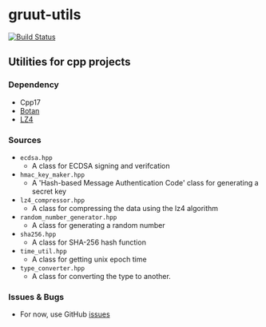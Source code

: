# gruut-utils
[![Build Status](https://travis-ci.org/gruut/gruut-utils.svg?branch=master)](https://travis-ci.org/gruut/gruut-utils)

## Utilities for cpp projects

### Dependency
- Cpp17
- [Botan](https://github.com/randombit/botan)
- [LZ4](https://github.com/lz4/lz4)

### Sources
- `ecdsa.hpp`
  * A class for ECDSA signing and verifcation
- `hmac_key_maker.hpp`
  * A 'Hash-based Message Authentication Code' class for generating a secret key
- `lz4_compressor.hpp`
  * A class for compressing the data using the lz4 algorithm
- `random_number_generator.hpp`
  * A class for generating a random number
- `sha256.hpp`
  * A class for SHA-256 hash function
- `time_util.hpp`
  * A class for getting unix epoch time
- `type_converter.hpp`
  * A class for converting the type to another.
  
### Issues & Bugs
- For now, use GitHub [issues](https://github.com/gruut/gruut-utils/issues)
